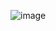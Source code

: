 ![image](https://user-images.githubusercontent.com/24539773/208638898-5a1f48c9-06f8-48b6-aa05-3fb6a5162efb.png)
